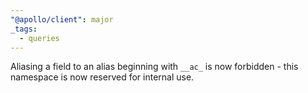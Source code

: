 ```yaml
---
"@apollo/client": major
_tags:
  - queries
---
```


Aliasing a field to an alias beginning with `__ac_` is now forbidden - this namespace is now reserved for internal use.
